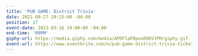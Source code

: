 ```yaml
---
title: 'PUB GAME: District Trivia'
date: 2021-09-27 20:15:00 -04:00
position: 17
event-date: 2023-03-16 19:00:00 -04:00
end-time: '09PM'
giphy-url: https://media.giphy.com/media/APDFlaP8poxD9DV1PM/giphy.gif
event-url: https://www.eventbrite.com/e/pub-game-district-trivia-tickets-551475787927
---
```


